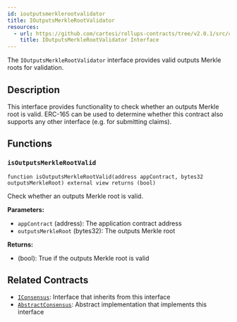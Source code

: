 ```yaml
---
id: ioutputsmerklerootvalidator
title: IOutputsMerkleRootValidator
resources:
  - url: https://github.com/cartesi/rollups-contracts/tree/v2.0.1/src/consensus/IOutputsMerkleRootValidator.sol
    title: IOutputsMerkleRootValidator Interface
---
```


The `IOutputsMerkleRootValidator` interface provides valid outputs Merkle roots for validation.

## Description

This interface provides functionality to check whether an outputs Merkle root is valid. ERC-165 can be used to determine whether this contract also supports any other interface (e.g. for submitting claims).

## Functions

### `isOutputsMerkleRootValid`
```solidity
function isOutputsMerkleRootValid(address appContract, bytes32 outputsMerkleRoot) external view returns (bool)
```

Check whether an outputs Merkle root is valid.

**Parameters:**
- `appContract` (address): The application contract address
- `outputsMerkleRoot` (bytes32): The outputs Merkle root

**Returns:**
- (bool): True if the outputs Merkle root is valid

## Related Contracts

- [`IConsensus`](./iconsensus.md): Interface that inherits from this interface
- [`AbstractConsensus`](./abstract-consensus.md): Abstract implementation that implements this interface 
